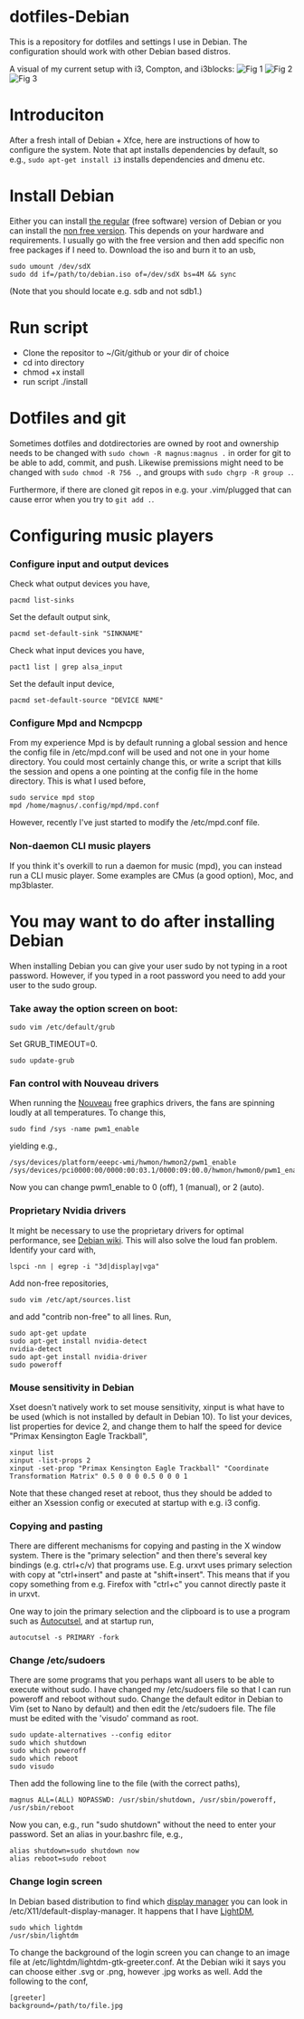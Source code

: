 # dotfiles-Debian
This is a repository for dotfiles and settings I use in Debian. The configuration should work with other Debian based distros.

A visual of my current setup with i3, Compton, and i3blocks:
![Fig 1](/debian_blue_1.png)
![Fig 2](/debian_blue_2.png)
![Fig 3](/Config_2020-03-15_23-03-46.png)

# Introduciton
After a fresh intall of Debian + Xfce, here are instructions of how to configure the system. Note that apt installs dependencies by default, so e.g., `sudo apt-get install i3` installs dependencies and dmenu etc.

# Install Debian
Either you can install [the regular](https://cdimage.debian.org/debian-cd/current-live/amd64/iso-hybrid/) (free software) version of Debian or you can install the [non free version](https://cdimage.debian.org/images/unofficial/non-free/images-including-firmware/). This depends on your hardware and requirements. I usually go with the free version and then add specific non free packages if I need to. Download the iso and burn it to an usb,

```
sudo umount /dev/sdX
sudo dd if=/path/to/debian.iso of=/dev/sdX bs=4M && sync
```
(Note that you should locate e.g. sdb and not sdb1.)

# Run script
* Clone the repositor to ~/Git/github or your dir of choice
* cd into directory
* chmod +x install
* run script ./install

# Dotfiles and git
Sometimes dotfiles and dotdirectories are owned by root and ownership needs to be changed with `sudo chown -R magnus:magnus .` in order for git to be able to add, commit, and push. Likewise premissions might need to be changed with `sudo chmod -R 756 .`, and groups with `sudo chgrp -R group .`.

Furthermore, if there are cloned git repos in e.g. your .vim/plugged that can cause error when you try to `git add .`.

# Configuring music players

### Configure input and output devices
Check what output devices you have,
```
pacmd list-sinks
```
Set the default output sink,
```
pacmd set-default-sink "SINKNAME"
```
Check what input devices you have,
```
pact1 list | grep alsa_input
```
Set the default input device,
```
pacmd set-default-source "DEVICE NAME"
```

### Configure Mpd and Ncmpcpp
From my experience Mpd is by default running a global session and hence the config file in /etc/mpd.conf will be used and not one in your home directory. You could most certainly change this, or write a script that kills the session and opens a one pointing at the config file in the home directory. This is what I used before,
```
sudo service mpd stop
mpd /home/magnus/.config/mpd/mpd.conf
```
However, recently I've just started to modify the /etc/mpd.conf file.

### Non-daemon CLI music players
If you think it's overkill to run a daemon for music (mpd), you can instead run a CLI music player. Some examples are CMus (a good option), Moc, and mp3blaster.

# You may want to do after installing Debian
When installing Debian you can give your user sudo by not typing in a root password. However, if you typed in a root password you need to add your user to the sudo group.

### Take away the option screen on boot:

```
sudo vim /etc/default/grub
```

Set GRUB_TIMEOUT=0.

```
sudo update-grub
```

### Fan control with Nouveau drivers
When running the [Nouveau](https://wiki.archlinux.org/index.php/Nouveau) free graphics drivers, the fans are spinning loudly at all temperatures. To change this,

```
sudo find /sys -name pwm1_enable
```

yielding e.g.,

```
/sys/devices/platform/eeepc-wmi/hwmon/hwmon2/pwm1_enable
/sys/devices/pci0000:00/0000:00:03.1/0000:09:00.0/hwmon/hwmon0/pwm1_enable
```

Now you can change pwm1_enable to 0 (off), 1 (manual), or 2 (auto).

### Proprietary Nvidia drivers
It might be necessary to use the proprietary drivers for optimal performance, see [Debian wiki](https://wiki.debian.org/NvidiaGraphicsDrivers). This will also solve the loud fan problem.
Identify your card with,

```
lspci -nn | egrep -i "3d|display|vga"
```

Add non-free repositories,

```
sudo vim /etc/apt/sources.list
```

and add "contrib non-free" to all lines. Run,

```
sudo apt-get update
sudo apt-get install nvidia-detect
nvidia-detect
sudo apt-get install nvidia-driver
sudo poweroff
```

### Mouse sensitivity in Debian
Xset doesn't natively work to set mouse sensitivity, xinput is what have to be used (which is not installed by default in Debian 10). To list your devices, list properties for device 2, and change them to half the speed for device "Primax Kensington Eagle Trackball",
```
xinput list
xinput -list-props 2
xinput -set-prop "Primax Kensington Eagle Trackball" "Coordinate Transformation Matrix" 0.5 0 0 0 0.5 0 0 0 1
```
Note that these changed reset at reboot, thus they should be added to either an Xsession config or executed at startup with e.g. i3 config.

### Copying and pasting
There are different mechanisms for copying and pasting in the X window system. There is the "primary selection" and then there's several key bindings (e.g. ctrl+c/v) that programs use. E.g. urxvt uses primary selection with copy at "ctrl+insert" and paste at "shift+insert". This means that if you copy something from e.g. Firefox with "ctrl+c" you cannot directly paste it in urxvt.

One way to join the primary selection and the clipboard is to use a program such as [Autocutsel](http://www.nongnu.org/autocutsel/), and at startup run,
```
autocutsel -s PRIMARY -fork
```
### Change /etc/sudoers
There are some programs that you perhaps want all users to be able to execute without sudo. I have changed my /etc/sudoers file so that I can run poweroff and reboot without sudo. Change the default editor in Debian to Vim (set to Nano by default) and then edit the /etc/sudoers file. The file must be edited with the 'visudo' command as root.

```
sudo update-alternatives --config editor
sudo which shutdown
sudo which poweroff
sudo which reboot
sudo visudo
```
Then add the following line to the file (with the correct paths),
```
magnus ALL=(ALL) NOPASSWD: /usr/sbin/shutdown, /usr/sbin/poweroff, /usr/sbin/reboot
```
Now you can, e.g., run "sudo shutdown" without the need to enter your password. Set an alias in your.bashrc file, e.g.,
```
alias shutdown=sudo shutdown now
alias reboot=sudo reboot
```

### Change login screen
In Debian based distribution to find which [display manager](https://wiki.debian.org/DisplayManager) you can look in /etc/X11/default-display-manager. It happens that I have [LightDM](https://wiki.debian.org/LightDM),
```
sudo which lightdm
/usr/sbin/lightdm
```
To change the background of the login screen you can change to an image file at /etc/lightdm/lightdm-gtk-greeter.conf. At the Debian wiki it says you can choose either .svg or .png, however .jpg works as well. Add the following to the conf,
```
[greeter]
background=/path/to/file.jpg
```

